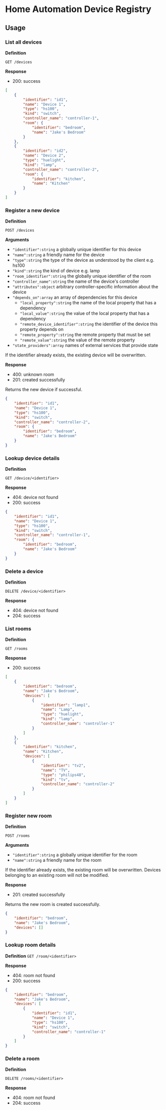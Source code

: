 # Home Automation Device Registry

## Usage

### List all devices
**Definition**

`GET /devices`

**Response**

- 200: success

```json
[
    {
        "identifier": "id1",
        "name": "Device 1",
        "type": "hs100",
        "kind": "switch",
        "controller_name": "controller-1",
        "room": {
            "identifier": "bedroom",
            "name": "Jake's Bedroom"
        }
    },
    {
        "identifier": "id2",
        "name": "Device 2",
        "type": "huelight",
        "kind": "lamp",
        "controller_name": "controller-2",
        "room": {
            "identifier": "kitchen",
            "name": "Kitchen"
        }
    }
]
```

### Register a new device
**Definition**

`POST /devices`

**Arguments**

- `"identifier":string` a globally unique identifier for this device
- `"name":string` a friendly name for the device
- `"type":string` the type of the device as understood by the client e.g. hs100
- `"kind":string` the kind of device e.g. lamp
- `"room_identifier":string` the globally unique identifier of the room
- `"controller_name":string` the name of the device's controller
- `"attributes":object` arbitrary controller-specific information about the device
- `"depends_on":array` an array of dependencies for this device
    - `"local_property":string` the name of the local property that has a dependency
    - `"local_value":string` the value of the local property that has a dependency
    - `"remote_device_identifier":string` the identifier of the device this property depends on
    - `"remote_property":string` the remote property that must be set
    - `"remote_value":string` the value of the remote property
- `"state_providers":array` names of external services that provide state

If the identifier already exists, the existing device will be overwritten.

**Response**

- 400: unknown room
- 201: created successfully

Returns the new device if successful.

```json
{
    "identifier": "id1",
    "name": "Device 1",
    "type": "hs100",
    "kind": "switch",
    "controller_name": "controller-2",
    "room": {
        "identifier": "bedroom",
        "name": "Jake's Bedroom"
    }
}
```

### Lookup device details
**Definition**

`GET /device/<identifier>`

**Response**

- 404: device not found
- 200: success

```json
{
    "identifier": "id1",
    "name": "Device 1",
    "type": "hs100",
    "kind": "switch",
    "controller_name": "controller-1",
    "room": {
        "identifier": "bedroom",
        "name": "Jake's Bedroom"
    }
}
```

### Delete a device
**Definition**

`DELETE /device/<identifier>`

**Response**

- 404: device not found
- 204: success

### List rooms
**Definition**

`GET /rooms`

**Response**

- 200: success

```json
[
    {
        "identifier": "bedroom",
        "name": "Jake's Bedroom",
        "devices": [
            {
                "identifier": "lamp1",
                "name": "Lamp",
                "type": "huelight",
                "kind": "lamp",
                "controller_name": "controller-1"
            }
        ]
    },
    {
        "identifier": "kitchen",
        "name": "Kitchen",
        "devices": [
            {
                "identifier": "tv2",
                "name": "TV",
                "type": "philips48",
                "kind": "tv",
                "controller_name": "controller-2"
            }
        ]
    }
]

```

### Register new room
**Definition**

`POST /rooms`

**Arguments**

- `"identifier":string` a globally unique identifier for the room
- `"name":string` a friendly name for the room

If the identifier already exists, the existing room will be overwritten.
Devices belonging to an existing room will not be modified.

**Response**

- 201: created successfully

Returns the new room is created successfully.

```json
{
    "identifier": "bedroom",
    "name": "Jake's Bedroom",
    "devices": []
}
```

### Lookup room details
**Definition**
`GET /room/<identifier>`

**Response**

- 404: room not found
- 200: success

```json
{
    "identifier": "bedroom",
    "name": "Jake's Bedroom",
    "devices": [
        {
            "identifier": "id1",
            "name": "Device 1",
            "type": "hs100",
            "kind": "switch",
            "controller_name": "controller-1"
        }
    ]
}
```

### Delete a room
**Definition**

`DELETE /rooms/<identifier>`

**Response**

- 404: room not found
- 204: success
